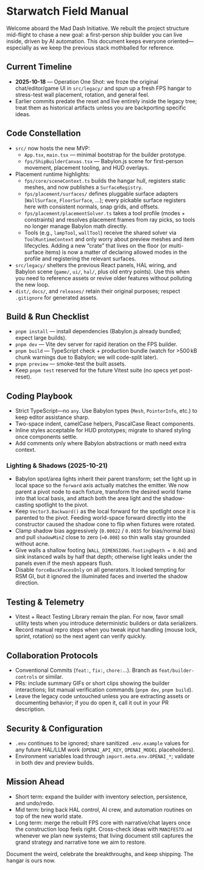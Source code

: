 # Starwatch Field Manual

Welcome aboard the Mad Dash Initiative. We rebuilt the project structure mid-flight to chase a new goal: a first-person ship builder you can live inside, driven by AI automation. This document keeps everyone oriented—especially as we keep the previous stack mothballed for reference.

## Current Timeline
- **2025-10-18** — Operation One Shot: we froze the original chat/editor/game UI in `src/legacy/` and spun up a fresh FPS hangar to stress-test wall placement, rotation, and general feel.
- Earlier commits predate the reset and live entirely inside the legacy tree; treat them as historical artifacts unless you are backporting specific ideas.

## Code Constellation
- `src/` now hosts the new MVP:
  - `App.tsx`, `main.tsx` — minimal bootstrap for the builder prototype.
  - `fps/ShipBuilderCanvas.tsx` — Babylon.js scene for first-person movement, placement tooling, and HUD overlays.
- Placement runtime highlights:
  - `fps/core/sceneContext.ts` builds the hangar hull, registers static meshes, and now publishes a `SurfaceRegistry`.
  - `fps/placement/surfaces/` defines pluggable surface adapters (`WallSurface`, `FloorSurface`, …); every pickable surface registers here with consistent normals, snap grids, and offsets.
  - `fps/placement/placementSolver.ts` takes a tool profile (modes + constraints) and resolves placement frames from ray picks, so tools no longer manage Babylon math directly.
  - Tools (e.g., `lampTool`, `wallTool`) receive the shared solver via `ToolRuntimeContext` and only worry about preview meshes and item lifecycles. Adding a new “crate” that lives on the floor (or multi-surface items) is now a matter of declaring allowed modes in the profile and registering the relevant surfaces.
- `src/legacy/` shelters the previous React panels, HAL wiring, and Babylon scene (`game/`, `ui/`, `hal/`, plus old entry points). Use this when you need to reference assets or revive older features without polluting the new loop.
- `dist/`, `docs/`, and `releases/` retain their original purposes; respect `.gitignore` for generated assets.

## Build & Run Checklist
- `pnpm install` — install dependencies (Babylon.js already bundled; expect large builds).
- `pnpm dev` — Vite dev server for rapid iteration on the FPS builder.
- `pnpm build` — TypeScript check + production bundle (watch for >500 kB chunk warnings due to Babylon; we will code-split later).
- `pnpm preview` — smoke-test the built assets.
- Keep `pnpm test` reserved for the future Vitest suite (no specs yet post-reset).

## Coding Playbook
- Strict TypeScript—no `any`. Use Babylon types (`Mesh`, `PointerInfo`, etc.) to keep editor assistance sharp.
- Two-space indent, camelCase helpers, PascalCase React components.
- Inline styles acceptable for HUD prototypes; migrate to shared styling once components settle.
- Add comments only where Babylon abstractions or math need extra context.

### Lighting & Shadows (2025-10-21)
- Babylon spot/area lights inherit their parent transform; set the light up in local space so the `forward` axis actually matches the emitter. We now parent a pivot node to each fixture, transform the desired world frame into that local basis, and attach both the area light and the shadow-casting spotlight to the pivot.
- Keep `Vector3.Backward()` as the local forward for the spotlight once it is parented to the pivot. Feeding world-space forward directly into the constructor caused the shadow cone to flip when fixtures were rotated.
- Clamp shadow bias aggressively (`0.00022` / `0.0035` for bias/normal bias) and pull `shadowMinZ` close to zero (`≈0.008`) so thin walls stay grounded without acne.
- Give walls a shallow footing (`WALL_DIMENSIONS.footingDepth = 0.04`) and sink instanced walls by half that depth; otherwise light leaks under the panels even if the mesh appears flush.
- Disable `forceBackFacesOnly` on all generators. It looked tempting for RSM GI, but it ignored the illuminated faces and inverted the shadow direction.

## Testing & Telemetry
- Vitest + React Testing Library remain the plan. For now, favor small utility tests when you introduce deterministic builders or data serializers.
- Record manual repro steps when you tweak input handling (mouse lock, sprint, rotation) so the next agent can verify quickly.

## Collaboration Protocols
- Conventional Commits (`feat:`, `fix:`, `chore:`…). Branch as `feat/builder-controls` or similar.
- PRs: include summary GIFs or short clips showing the builder interactions; list manual verification commands (`pnpm dev`, `pnpm build`).
- Leave the legacy code untouched unless you are extracting assets or documenting behavior; if you do open it, call it out in your PR description.

## Security & Configuration
- `.env` continues to be ignored; share sanitized `.env.example` values for any future HAL/LLM work (`OPENAI_API_KEY`, `OPENAI_MODEL` placeholders).
- Environment variables load through `import.meta.env.OPENAI_*`; validate in both dev and preview builds.

## Mission Ahead
- Short term: expand the builder with inventory selection, persistence, and undo/redo.
- Mid term: bring back HAL control, AI crew, and automation routines on top of the new world state.
- Long term: merge the rebuilt FPS core with narrative/chat layers once the construction loop feels right. Cross-check ideas with `MANIFESTO.md` whenever we plan new systems; that living document still captures the grand strategy and narrative tone we aim to restore.

Document the weird, celebrate the breakthroughs, and keep shipping. The hangar is ours now.

